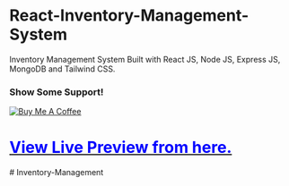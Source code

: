 # React-Inventory-Management-System
Inventory Management System Built with React JS, Node JS, Express JS, MongoDB and Tailwind CSS.

### Show Some Support!  
[![Buy Me A Coffee](https://cdn.buymeacoffee.com/buttons/v2/default-yellow.png)](https://www.buymeacoffee.com/hamzashaikh)


# [<span style="color: blue;">View Live Preview from here.</span>](https://inventory-management-rosy.vercel.app)
#   I n v e n t o r y - M a n a g e m e n t  
 